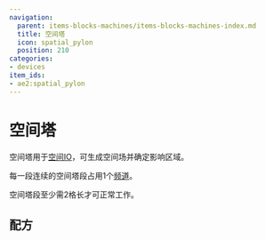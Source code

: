 ```yaml
---
navigation:
  parent: items-blocks-machines/items-blocks-machines-index.md
  title: 空间塔
  icon: spatial_pylon
  position: 210
categories:
- devices
item_ids:
- ae2:spatial_pylon
---
```


# 空间塔

<BlockImage id="spatial_pylon" p:powered_on="true" scale="8" />

空间塔用于[空间IO](../ae2-mechanics/spatial-io.md)，可生成空间场并确定影响区域。

每一段连续的空间塔段占用1个[频道](../ae2-mechanics/channels.md)。

空间塔段至少需2格长才可正常工作。

## 配方

<RecipeFor id="spatial_pylon" />